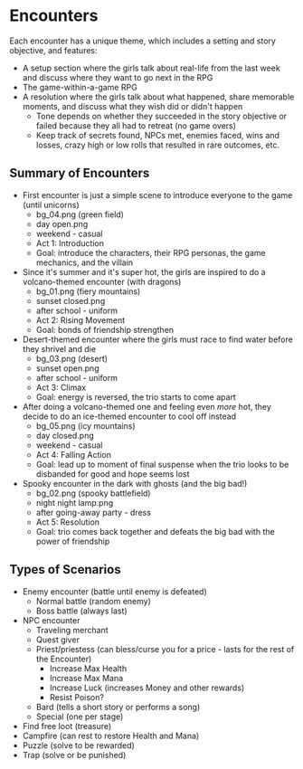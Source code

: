 # Encounters

Each encounter has a unique theme, which includes a setting and story objective, and features:
* A setup section where the girls talk about real-life from the last week and discuss where they want to go next in the RPG
* The game-within-a-game RPG
* A resolution where the girls talk about what happened, share memorable moments, and discuss what they wish did or didn't happen
    * Tone depends on whether they succeeded in the story objective or failed because they all had to retreat (no game overs)
    * Keep track of secrets found, NPCs met, enemies faced, wins and losses, crazy high or low rolls that resulted in rare outcomes, etc.

## Summary of Encounters
* First encounter is just a simple scene to introduce everyone to the game (until unicorns)
    * bg_04.png (green field)
    * day open.png
    * weekend - casual
    * Act 1: Introduction
    * Goal: introduce the characters, their RPG personas, the game mechanics, and the villain
* Since it's summer and it's super hot, the girls are inspired to do a volcano-themed encounter (with dragons)
    * bg_01.png (fiery mountains)
    * sunset closed.png
    * after school - uniform
    * Act 2: Rising Movement
    * Goal: bonds of friendship strengthen
* Desert-themed encounter where the girls must race to find water before they shrivel and die
    * bg_03.png (desert)
    * sunset open.png
    * after school - uniform
    * Act 3: Climax
    * Goal: energy is reversed, the trio starts to come apart
* After doing a volcano-themed one and feeling even _more_ hot, they decide to do an ice-themed encounter to cool off instead
    * bg_05.png (icy mountains)
    * day closed.png
    * weekend - casual
    * Act 4: Falling Action
    * Goal: lead up to moment of final suspense when the trio looks to be disbanded for good and hope seems lost
* Spooky encounter in the dark with ghosts (and the big bad!)
    * bg_02.png (spooky battlefield)
    * night night lamp.png
    * after going-away party - dress
    * Act 5: Resolution
    * Goal: trio comes back together and defeats the big bad with the power of friendship


## Types of Scenarios
* Enemy encounter (battle until enemy is defeated)
    * Normal battle (random enemy)
    * Boss battle (always last)
* NPC encounter
    * Traveling merchant
    * Quest giver
    * Priest/priestess (can bless/curse you for a price - lasts for the rest of the Encounter)
        * Increase Max Health
        * Increase Max Mana
        * Increase Luck (increases Money and other rewards)
        * Resist Poison?
    * Bard (tells a short story or performs a song)
    * Special (one per stage)
* Find free loot (treasure)
* Campfire (can rest to restore Health and Mana)
* Puzzle (solve to be rewarded)
* Trap (solve or be punished)
